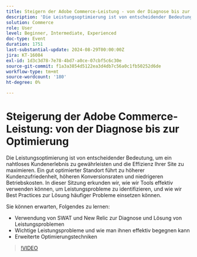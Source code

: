 ```yaml
---
title: Steigern der Adobe Commerce-Leistung - von der Diagnose bis zur Optimierung
description: 'Die Leistungsoptimierung ist von entscheidender Bedeutung, um ein nahtloses Kundenerlebnis zu gewährleisten und die Effizienz Ihrer Site zu maximieren. Ein gut optimierter Standort führt zu höherer Kundenzufriedenheit, höheren Konversionsraten und niedrigeren Betriebskosten. In dieser Sitzung erkunden wir, wie wir Tools effektiv verwenden können, um Leistungsprobleme zu identifizieren, und wie wir Best Practices zur Lösung häufiger Probleme einsetzen können. Lerninhalte: Verwendung von SWAT und New Relic zur Diagnose und Behebung von Leistungsproblemen Wichtige Leistungsprobleme und wirksame Behebung dieser Probleme Erweiterte Optimierungstechniken'
solution: Commerce
role: User
level: Beginner, Intermediate, Experienced
doc-type: Event
duration: 1751
last-substantial-update: 2024-08-29T00:00:00Z
jira: KT-16084
exl-id: 1d3c3d78-7e78-4bd7-a0ce-07cbf5c6c30e
source-git-commit: f1a3a3854d5122ea3d4db7c56a0c1fb50252d6de
workflow-type: tm+mt
source-wordcount: '180'
ht-degree: 0%

---
```


# Steigerung der Adobe Commerce-Leistung: von der Diagnose bis zur Optimierung

Die Leistungsoptimierung ist von entscheidender Bedeutung, um ein nahtloses Kundenerlebnis zu gewährleisten und die Effizienz Ihrer Site zu maximieren. Ein gut optimierter Standort führt zu höherer Kundenzufriedenheit, höheren Konversionsraten und niedrigeren Betriebskosten. In dieser Sitzung erkunden wir, wie wir Tools effektiv verwenden können, um Leistungsprobleme zu identifizieren, und wie wir Best Practices zur Lösung häufiger Probleme einsetzen können.

Sie können erwarten, Folgendes zu lernen:

* Verwendung von SWAT und New Relic zur Diagnose und Lösung von Leistungsproblemen
* Wichtige Leistungsprobleme und wie man ihnen effektiv begegnen kann
* Erweiterte Optimierungstechniken

>[!VIDEO](https://video.tv.adobe.com/v/3433148/?learn=on)
